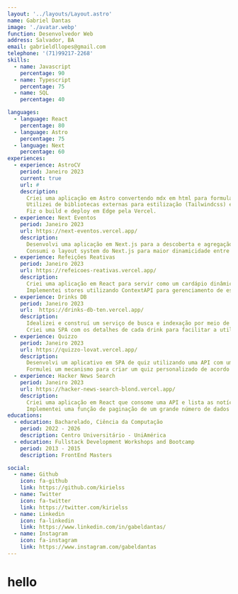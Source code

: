 ```yaml
---
layout: '../layouts/Layout.astro'
name: Gabriel Dantas
image: './avatar.webp'
function: Desenvolvedor Web
address: Salvador, BA
email: gabrieldllopes@gmail.com
telephone: '(71)99217-2268'
skills:
  - name: Javascript
    percentage: 90
  - name: Typescript
    percentage: 75
  - name: SQL
    percentage: 40

languages:
  - language: React
    percentage: 80
  - language: Astro
    percentage: 75
  - language: Next
    percentage: 60
experiences:
  - experience: AstroCV
    period: Janeiro 2023
    current: true
    url: #
    description:
      Criei uma aplicação em Astro convertendo mdx em html para formular um modelo de currículo em web.
      Utilizei de bibliotecas externas para estilização (Tailwindcss) e personalização (fa-icons).
      Fiz o build e deploy em Edge pela Vercel. 
  - experience: Next Eventos
    period: Janeiro 2023
    url: https://next-eventos.vercel.app/
    description:
      Desenvolvi uma aplicação em Next.js para a descoberta e agregação de eventos com data fetching e roteamento dinâmico.
      Consumi o layout system do Next.js para maior dinamicidade entre as rotas e facilidade na criação de novas páginas. 
  - experience: Refeições Reativas
    period: Janeiro 2023
    url: https://refeicoes-reativas.vercel.app/
    description:
      Criei uma aplicação em React para servir como um cardápio dinâmico e mockup para um futuro freelance de restaurantes.
      Implementei stores utilizando ContextAPI para gerenciamento de estados globais e melhor performance da página.
  - experience: Drinks DB
    period: Janeiro 2023
    url:  https://drinks-db-ten.vercel.app/
    description:
      Idealizei e construí um serviço de busca e indexação por meio de uma API externa de drinks e bebidas em geral.
      Criei uma SPA com os detalhes de cada drink para facilitar a utilização e retenção do usuário.
  - experience: Quizzo
    period: Janeiro 2023
    url: https://quizzo-lovat.vercel.app/
    description:
      Desenvolvi um aplicativo em SPA de quiz utilizando uma API com um banco de dados externos contendo perguntas com diversas categorias diferentes.
      Formulei um mecanismo para criar um quiz personalizado de acordo com as preferências do usuário, possibilitando que ele escolha número de perguntas, nível de dificuldade e tema do quiz.
  - experience: Hacker News Search
    period: Janeiro 2023
    url: https://hacker-news-search-blond.vercel.app/
    description:
      Criei uma aplicação em React que consome uma API e lista as notícias com base no filtro da resposta dela.
      Implementei uma função de paginação de um grande número de dados (500 respostas) para a listagem de notícias da página.
educations:
  - education: Bacharelado, Ciência da Computação
    period: 2022 - 2026
    description: Centro Universitário - UniAmérica
  - education: Fullstack Development Workshops and Bootcamp
    period: 2013 - 2015
    description: FrontEnd Masters 

social:
  - name: Github
    icon: fa-github
    link: https://github.com/kirielss
  - name: Twitter
    icon: fa-twitter
    link: https://twitter.com/kirielss
  - name: Linkedin
    icon: fa-linkedin
    link: https://www.linkedin.com/in/gabeldantas/
  - name: Instagram
    icon: fa-instagram
    link: https://www.instagram.com/gabeldantas
---
```


# hello
